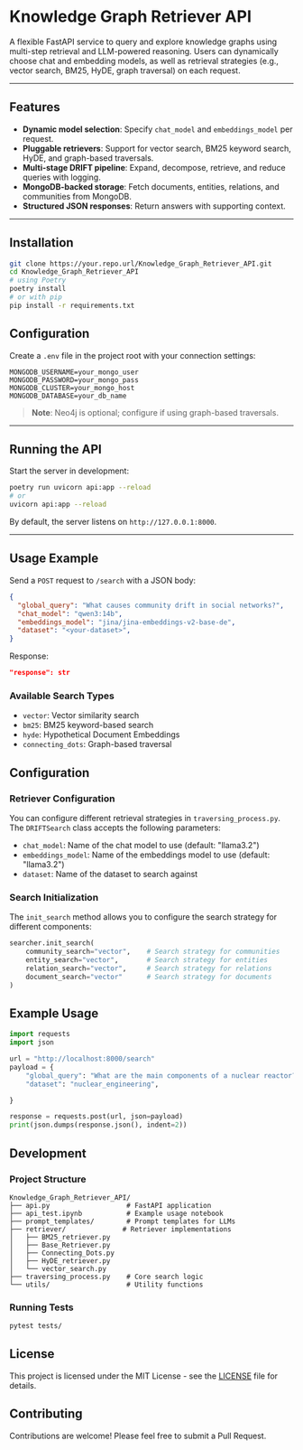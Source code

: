 # Knowledge Graph Retriever API

A flexible FastAPI service to query and explore knowledge graphs using multi-step retrieval and LLM-powered reasoning. Users can dynamically choose chat and embedding models, as well as retrieval strategies (e.g., vector search, BM25, HyDE, graph traversal) on each request.

---

## Features

- **Dynamic model selection**: Specify `chat_model` and `embeddings_model` per request.
- **Pluggable retrievers**: Support for vector search, BM25 keyword search, HyDE, and graph-based traversals.
- **Multi-stage DRIFT pipeline**: Expand, decompose, retrieve, and reduce queries with logging.
- **MongoDB-backed storage**: Fetch documents, entities, relations, and communities from MongoDB.
- **Structured JSON responses**: Return answers with supporting context.

---

## Installation

```bash
git clone https://your.repo.url/Knowledge_Graph_Retriever_API.git
cd Knowledge_Graph_Retriever_API
# using Poetry
poetry install
# or with pip
pip install -r requirements.txt
```

## Configuration

Create a `.env` file in the project root with your connection settings:

```dotenv
MONGODB_USERNAME=your_mongo_user
MONGODB_PASSWORD=your_mongo_pass
MONGODB_CLUSTER=your_mongo_host
MONGODB_DATABASE=your_db_name
```

> **Note**: Neo4j is optional; configure if using graph-based traversals.

---

## Running the API

Start the server in development:

```bash
poetry run uvicorn api:app --reload
# or
uvicorn api:app --reload
```

By default, the server listens on `http://127.0.0.1:8000`.

---

## Usage Example

Send a `POST` request to `/search` with a JSON body:

```json
{
  "global_query": "What causes community drift in social networks?",
  "chat_model": "qwen3:14b",
  "embeddings_model": "jina/jina-embeddings-v2-base-de",
  "dataset": "<your-dataset>",
}
```

Response:

```json
"response": str
```

### Available Search Types

- `vector`: Vector similarity search
- `bm25`: BM25 keyword-based search
- `hyde`: Hypothetical Document Embeddings
- `connecting_dots`: Graph-based traversal

## Configuration

### Retriever Configuration

You can configure different retrieval strategies in `traversing_process.py`. The `DRIFTSearch` class accepts the following parameters:

- `chat_model`: Name of the chat model to use (default: "llama3.2")
- `embeddings_model`: Name of the embeddings model to use (default: "llama3.2")
- `dataset`: Name of the dataset to search against

### Search Initialization

The `init_search` method allows you to configure the search strategy for different components:

```python
searcher.init_search(
    community_search="vector",    # Search strategy for communities
    entity_search="vector",       # Search strategy for entities
    relation_search="vector",     # Search strategy for relations
    document_search="vector"      # Search strategy for documents
)
```

## Example Usage

```python
import requests
import json

url = "http://localhost:8000/search"
payload = {
    "global_query": "What are the main components of a nuclear reactor?",
    "dataset": "nuclear_engineering",

}

response = requests.post(url, json=payload)
print(json.dumps(response.json(), indent=2))
```

## Development

### Project Structure

```
Knowledge_Graph_Retriever_API/
├── api.py                   # FastAPI application
├── api_test.ipynb           # Example usage notebook
├── prompt_templates/        # Prompt templates for LLMs
├── retriever/              # Retriever implementations
│   ├── BM25_retriever.py
│   ├── Base_Retriever.py
│   ├── Connecting_Dots.py
│   ├── HyDE_retriever.py
│   └── vector_search.py
├── traversing_process.py    # Core search logic
└── utils/                   # Utility functions
```

### Running Tests

```bash
pytest tests/
```

## License

This project is licensed under the MIT License - see the [LICENSE](LICENSE) file for details.

## Contributing

Contributions are welcome! Please feel free to submit a Pull Request.
